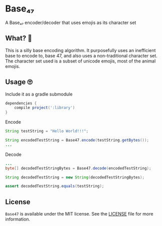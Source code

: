 # Base₄₇
A Base₄₇ encoder/decoder that uses emojis as its character set

## What? 🤔
This is a silly base encoding algorithm. It purposefully uses an inefficient base to encode to, base 47, and also uses a non-traditional character set. The character set used is a subset of unicode emojis, most of the animal emojis. 

## Usage 🙄

Include it as a gradle submodule
```groovy
dependencies {
    compile project(':library')
}
```

Encode
```java
String testString = "Hello World!!!";

String encodedTestString = Base47.encode(testString.getBytes());
...
```

Decode
```java
...
byte[] decodedTestStringBytes = Base47.decode(encodedTestString);

String decodedTestString = new String(decodedTestStringBytes);

assert decodedTestString.equals(testString);
```

## License
`Base47` is available under the MIT license. See the [LICENSE](LICENSE) file for more information.
